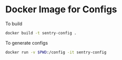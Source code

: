# Docker Image for Configs

To build
```sh
docker build -t sentry-config .
```
To generate configs
```sh
docker run -v $PWD:/config -it sentry-config
```
